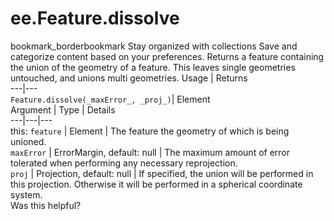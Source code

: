  
#  ee.Feature.dissolve
bookmark_borderbookmark Stay organized with collections  Save and categorize content based on your preferences.
Returns a feature containing the union of the geometry of a feature. This leaves single geometries untouched, and unions multi geometries.
Usage | Returns  
---|---  
`Feature.dissolve(_maxError_, _proj_)`|  Element  
Argument | Type | Details  
---|---|---  
this: `feature` | Element | The feature the geometry of which is being unioned.  
`maxError` | ErrorMargin, default: null | The maximum amount of error tolerated when performing any necessary reprojection.  
`proj` | Projection, default: null | If specified, the union will be performed in this projection. Otherwise it will be performed in a spherical coordinate system.  
Was this helpful?
